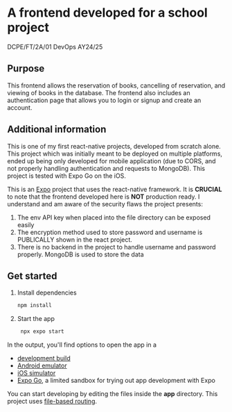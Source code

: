 # A frontend developed for a school project
DCPE/FT/2A/01
DevOps AY24/25

## Purpose
This frontend allows the reservation of books, cancelling of reservation, and viewing of books in the database.
The frontend also includes an authentication page that allows you to login or signup and create an account.

## Additional information
This is one of my first react-native projects, developed from scratch alone. This project which was initially meant to be deployed on multiple
platforms, ended up being only developed for mobile application (due to CORS, and not properly handling
authentication and requests to MongoDB). This project is tested with Expo Go on the iOS.

This is an [Expo](https://expo.dev) project that uses the react-native framework.
It is **CRUCIAL** to note that the frontend developed here is **NOT** production ready.
I understand and am aware of the security flaws the project presents:
1. The env API key when placed into the file directory can be exposed easily
2. The encryption method used to store password and username is PUBLICALLY shown in the react project.
3. There is no backend in the project to handle username and password properly. MongoDB is used to store the data

## Get started

1. Install dependencies

   ```bash
   npm install
   ```

2. Start the app

   ```bash
    npx expo start
   ```

In the output, you'll find options to open the app in a

- [development build](https://docs.expo.dev/develop/development-builds/introduction/)
- [Android emulator](https://docs.expo.dev/workflow/android-studio-emulator/)
- [iOS simulator](https://docs.expo.dev/workflow/ios-simulator/)
- [Expo Go](https://expo.dev/go), a limited sandbox for trying out app development with Expo

You can start developing by editing the files inside the **app** directory. This project uses [file-based routing](https://docs.expo.dev/router/introduction).
